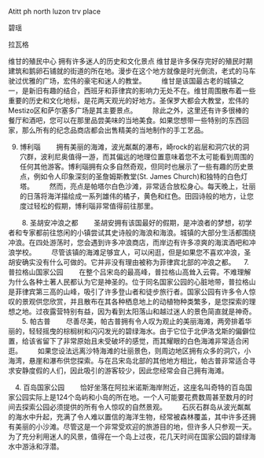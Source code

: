 Atitt ph north luzon trv place


碧瑶

拉瓦格

维甘的殖民中心
拥有许多迷人的历史和文化景点
维甘是许多保存完好的殖民时期建筑和鹅卵石铺就的街道的所在地。漫步在这个地方就像是时光倒流，老式的马车驶过优雅的广场，宏伟的豪宅和迷人的教堂。
　　维甘是该国最古老的城镇之一，是新旧有趣的结合，西班牙和菲律宾的影响力无处不在。维甘周围散布着一些重要的历史和文化地标，是花两天观光的好地方。圣保罗大都会大教堂，宏伟的Mestizo区和萨尔塞多广场是其主要景点。
　　除此之外，这里还有许多很棒的餐厅和酒吧，您可以在那里品尝美味的当地美食。如果您想带一些特别的东西回家，那么所有的纪念品商店都会出售精美的当地制作的手工艺品。


9. 博利瑙
　　拥有美丽的海滩，波光粼粼的瀑布，崎rock的岩层和洞穴状的洞穴群，波利尼奥值得一游，而其偏远的地理位置意味着您不太可能看到周围的任何其他游客。博利瑙拥有众多自然奇观，但同时也展示了一些有趣的历史景点，例如令人印象深刻的圣詹姆斯教堂(St. James Church)和独特的白色灯塔。
　　然而，亮点是帕塔尔白色沙滩，非常适合放松身心。每天晚上，壮丽的日落将海洋描绘成一系列雄伟的橘子，黄色和红色。田园诗般的地方，让您度过轻松的假期，博利瑙非常值得前往那里。


　　8. 圣胡安冲浪之都
　　圣胡安拥有该国最好的假期，是冲浪者的梦想，初学者和专家都前往悠闲的小镇尝试其史诗般的海浪和海浪。城镇的大部分生活都围绕冲浪。在四处游荡时，您会遇到许多冲浪商店，而岸边有许多凉爽的海滨酒吧和冲浪学校。
　　尽管该镇的海滩足够宜人，可以闲逛，但是如果您不喜欢冲浪，圣胡安确实没有什么可做的。它并非没有理由被称为菲律宾北部的冲浪之都。
　7. 普拉格山国家公园
　　在整个吕宋岛的最高峰，普拉格山高耸入云霄。不难理解为什么各种土著人民都认为它是神圣的。位于同名国家公园的心脏地带，普拉格山是菲律宾第三高的山峰，吸引了许多登山者和徒步旅行者。国家公园有许多令人惊叹的景观供您欣赏，并且散布在其各种栖息地上的动植物种类繁多，是您探索的理想之地。过夜露营特别有益，因为看到太阳落山和越过迷人的景色简直就是神奇。
　　5. 帕古普
　　尽善尽美，帕古普拥有令人叹为观止的美丽海滩，两旁排着华丽的，轻轻摇曳的棕榈树和闪闪发光的碧绿海水。由于它位于北伊洛戈斯的偏僻位置，给该省留下了非常原始且未受破坏的感觉，而其耀眼的白色海滩非常适合闲逛。
　　如果您设法远离沙特海滩的壮丽景色，则周边地区拥有众多的洞穴，小海湾，悬崖和瀑布供您探索。与在吕宋岛北部的其他地方相比，帕古普非常适合寻求安静度假的人们，因此吸引的游客较少，因此您经常会自己拥有海滩。


　4. 百岛国家公园
　　恰好坐落在阿拉米诺斯海岸附近，这座名叫奇特的百岛国家公园实际上是124个岛屿和小岛的所在地。一个人可能要花费数周甚至数月的时间去探索公园必须提供的所有令人惊叹的自然景观。
　　石灰石群岛从波光粼粼的海水中升起，充满了令人难以置信的海洋生物，经常被森林覆盖，其中许多还拥有美丽的小沙滩。尽管这是一个非常受欢迎的旅游目的地，但许多人只参观一天。为了充分利用迷人的风景，值得在一个岛上过夜，花几天时间在国家公园的碧绿海水中游泳和浮潜。

